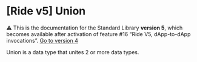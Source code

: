 # [Ride v5] Union

:warning: This is the documentation for the Standard Library **version 5**, which becomes available after activation of feature #16 “Ride V5, dApp-to-dApp invocations”. [Go to version 4](/en/ride/data-types/union)

Union is a data type that unites 2 or more data types.

